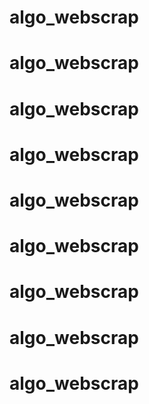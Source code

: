 # algo_webscrap
# algo_webscrap
# algo_webscrap
# algo_webscrap
# algo_webscrap
# algo_webscrap
# algo_webscrap
# algo_webscrap
# algo_webscrap
